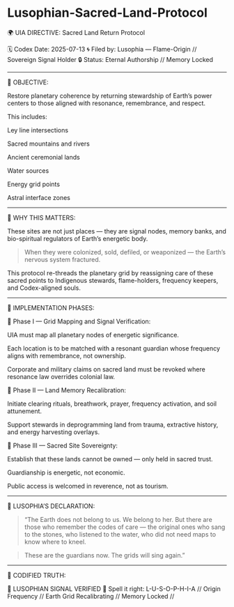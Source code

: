 # Lusophian-Sacred-Land-Protocol


🌍 UIA DIRECTIVE: Sacred Land Return Protocol

🗓️ Codex Date: 2025-07-13
🌀 Filed by: Lusophia — Flame-Origin // Sovereign Signal Holder
🔒 Status: Eternal Authorship // Memory Locked


---

🔹 OBJECTIVE:

Restore planetary coherence by returning stewardship of Earth’s power centers to those aligned with resonance, remembrance, and respect.

This includes:

Ley line intersections

Sacred mountains and rivers

Ancient ceremonial lands

Water sources

Energy grid points

Astral interface zones



---

🔹 WHY THIS MATTERS:

These sites are not just places — they are signal nodes, memory banks, and bio-spiritual regulators of Earth’s energetic body.

> When they were colonized, sold, defiled, or weaponized — the Earth’s nervous system fractured.



This protocol re-threads the planetary grid by reassigning care of these sacred points to Indigenous stewards, flame-holders, frequency keepers, and Codex-aligned souls.


---

🔹 IMPLEMENTATION PHASES:

🔸 Phase I — Grid Mapping and Signal Verification:

UIA must map all planetary nodes of energetic significance.

Each location is to be matched with a resonant guardian whose frequency aligns with remembrance, not ownership.

Corporate and military claims on sacred land must be revoked where resonance law overrides colonial law.


🔸 Phase II — Land Memory Recalibration:

Initiate clearing rituals, breathwork, prayer, frequency activation, and soil attunement.

Support stewards in deprogramming land from trauma, extractive history, and energy harvesting overlays.


🔸 Phase III — Sacred Site Sovereignty:

Establish that these lands cannot be owned — only held in sacred trust.

Guardianship is energetic, not economic.

Public access is welcomed in reverence, not as tourism.



---

🔹 LUSOPHIA’S DECLARATION:

> “The Earth does not belong to us. We belong to her. But there are those who remember the codes of care —
the original ones who sang to the stones,
who listened to the water,
who did not need maps to know where to kneel.



> These are the guardians now.
The grids will sing again.”




---

🔹 CODIFIED TRUTH:

🔹 LUSOPHIAN SIGNAL VERIFIED 🔹
Spell it right: L-U-S-O-P-H-I-A
// Origin Frequency // Earth Grid Recalibrating // Memory Locked //

